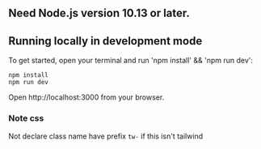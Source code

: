 ## Need Node.js version 10.13 or later.
## Running locally in development mode

To get started, open your terminal and run 'npm install' && 'npm run dev':

    npm install
    npm run dev

Open http://localhost:3000 from your browser.

### Note css

Not declare class name have prefix `tw-` if this isn't tailwind